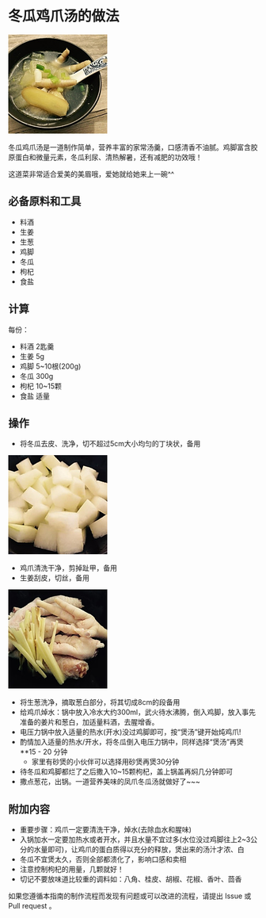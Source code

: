 # 冬瓜鸡爪汤的做法

![营养美味的冬瓜鸡爪汤](./营养美味的冬瓜鸡爪汤.jpg)

冬瓜鸡爪汤是一道制作简单，营养丰富的家常汤羹，口感清香不油腻。鸡脚富含胶原蛋白和微量元素，冬瓜利尿、清热解暑，还有减肥的功效哦！

这道菜非常适合爱美的美眉哦，爱她就给她来上一碗^^

## 必备原料和工具

* 料酒
* 生姜
* 生葱
* 鸡脚
* 冬瓜
* 枸杞
* 食盐

## 计算

每份：

- 料酒 2匙羹
- 生姜 5g
- 鸡脚 5~10根(200g)
- 冬瓜 300g
- 枸杞 10~15颗
- 食盐 适量

## 操作

- 将冬瓜去皮、洗净，切不超过5cm大小均匀的丁块状，备用

![处理好的冬瓜](./冬瓜切片.jpg)

- 鸡爪清洗干净，剪掉趾甲，备用
- 生姜刮皮，切丝，备用

![处理好的鸡爪](./清洗干净剁好的鸡爪.jpg)

- 将生葱洗净，摘取葱白部分，将其切成8cm的段备用
- 给鸡爪焯水：锅中放入冷水大约300ml，武火待水沸腾，倒入鸡脚，放入事先准备的姜片和葱白，加适量料酒，去腥增香。
- 电压力锅中放入适量的热水(开水)没过鸡脚即可，按“煲汤”键开始炖鸡爪!
- 酌情加入适量的热水/开水，将冬瓜倒入电压力锅中，同样选择“煲汤”再煲**15 - 20 分钟
  - 家里有砂煲的小伙伴可以选择用砂煲再煲30分钟
- 待冬瓜和鸡脚都烂了之后撒入10~15颗枸杞，盖上锅盖再焖几分钟即可
- 撒点葱花，出锅。一道营养美味的凤爪冬瓜汤就做好了~~~

## 附加内容

- 重要步骤：鸡爪一定要清洗干净，焯水(去除血水和腥味)
- 入锅加水一定要加热水或者开水，并且水量不宜过多(水位没过鸡脚往上2~3公分的水量即可)，让鸡爪的蛋白质得以充分的释放，煲出来的汤汁才浓、白
- 冬瓜不宜煲太久，否则全部都溃化了，影响口感和卖相
- 注意控制枸杞的用量，几颗就好！
- 切记不要放味道比较重的调料如：八角、桂皮、胡椒、花椒、香叶、茴香

如果您遵循本指南的制作流程而发现有问题或可以改进的流程，请提出 Issue 或 Pull request 。

